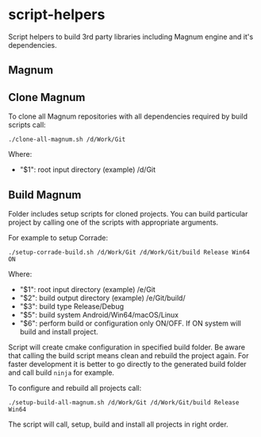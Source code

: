 # script-helpers

Script helpers to build 3rd party libraries including Magnum engine and it's dependencies.

## Magnum
## Clone Magnum

To clone all Magnum repositories with all dependencies required by build scripts call:

`./clone-all-magnum.sh /d/Work/Git`

Where:
- "$1": root input directory (example) /d/Git

## Build Magnum

Folder includes setup scripts for cloned projects.
You can build particular project by calling one of the scripts with appropriate arguments.

For example to setup Corrade:

`./setup-corrade-build.sh /d/Work/Git /d/Work/Git/build Release Win64 ON`

Where:
- "$1": root input directory (example) /e/Git
- "$2": build output directory (example) /e/Git/build/
- "$3": build type Release/Debug
- "$5": build system Android/Win64/macOS/Linux
- "$6": perform build or configuration only ON/OFF. If ON system will build and install project.

Script will create cmake configuration in specified build folder.
Be aware that calling the build script means clean and rebuild the project again.
For faster development it is better to go directly to the generated build folder and call build `ninja` for example.

To configure and rebuild all projects call:

`./setup-build-all-magnum.sh /d/Work/Git /d/Work/Git/build Release Win64`

The script will call, setup, build and install all projects in right order.
